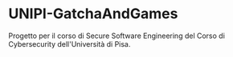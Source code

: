 # UNIPI-GatchaAndGames
Progetto per il corso di Secure Software Engineering del Corso di Cybersecurity dell'Università di Pisa. 

